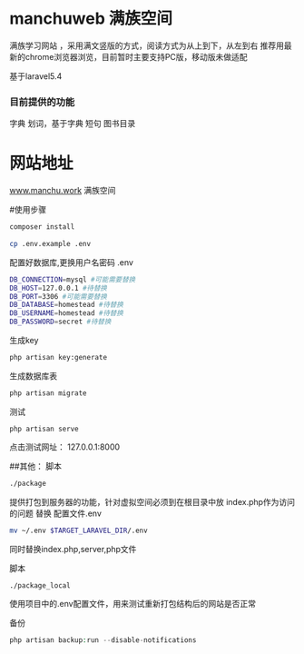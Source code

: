 # manchuweb 满族空间 
满族学习网站 ，采用满文竖版的方式，阅读方式为从上到下，从左到右
推荐用最新的chrome浏览器浏览，目前暂时主要支持PC版，移动版未做适配

基于laravel5.4

### 目前提供的功能
字典
划词，基于字典
短句
图书目录

# 网站地址
www.manchu.work 满族空间

#使用步骤
```bash
composer install
 
cp .env.example .env 


```

配置好数据库,更换用户名密码 .env
```bash
DB_CONNECTION=mysql #可能需要替换
DB_HOST=127.0.0.1 #待替换
DB_PORT=3306 #可能需要替换
DB_DATABASE=homestead #待替换
DB_USERNAME=homestead #待替换
DB_PASSWORD=secret #待替换
```

生成key
```bash
php artisan key:generate
```


生成数据库表
```bash
php artisan migrate
```
测试
```
php artisan serve
```

点击测试网址： 
127.0.0.1:8000

##其他：
脚本
```bash
./package
```
提供打包到服务器的功能，针对虚拟空间必须到在根目录中放 index.php作为访问的问题
替换 配置文件.env
```bash
mv ~/.env $TARGET_LARAVEL_DIR/.env

```
同时替换index.php,server,php文件

脚本
```bash
./package_local
```
使用项目中的.env配置文件，用来测试重新打包结构后的网站是否正常

备份
```php
php artisan backup:run --disable-notifications
```
